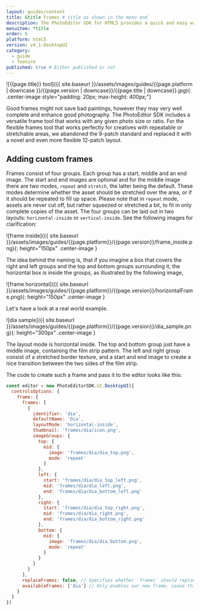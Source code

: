 ```yaml
---
layout: guides/content
title: &title Frames # title as shown in the menu and
description: The PhotoEditor SDK for HTML5 provides a quick and easy way for adding frames to any creative. Learn how to add custom frame assets to the library.
menuitem: *title
order: 6
platform: html5
version: v4_1-DesktopUI
category:
  - guide
  - feature
published: true # Either published or not
---
```

![{{page.title}} tool]({{ site.baseurl }}/assets/images/guides/{{page.platform | downcase }}/{{page.version | downcase}}/{{page.title | downcase}}.jpg){: .center-image style="padding: 20px; max-height: 400px;"}


Good frames might not save bad paintings, however they may very well complete and enhance good photography. The PhotoEditor SDK includes a versatile frame tool that works with any given photo size or ratio. For the flexible frames tool that works perfectly for creatives with repeatable or stretchable areas, we abandoned the 9-patch standard and replaced it with a novel and even more flexible 12-patch layout.

## Adding custom frames

Frames consist of four groups. Each group has a start, middle and an end image. The start and end images are optional and for the middle image there are two modes, `repeat` and `stretch`, the latter being the default. These modes determine whether the asset should be stretched over the area, or if it should be repeated to fill up space. Please note that in `repeat` mode, assets are never cut off, but rather squeezed or stretched a bit, to fit in only complete copies of the asset.
The four groups can be laid out in two layouts: `horizontal-inside` or `vertical-inside`. See the following images for clarification:

![frame inside]({{ site.baseurl }}/assets/images/guides/{{page.platform}}/{{page.version}}/frame_inside.png){: height="150px" .center-image }

The idea behind the naming is, that if you imagine a box that covers the right and left groups and the top and bottom groups surrounding it,
the horizontal box is inside the groups, as illustrated by the following image,

![frame horizontal]({{ site.baseurl }}/assets/images/guides/{{page.platform}}/{{page.version}}/horizontalFrame.png){: height="150px" .center-image }

Let's have a look at a real world example.

![dia sample]({{ site.baseurl }}/assets/images/guides/{{page.platform}}/{{page.version}}/dia_sample.png){: height="300px" .center-image }

The layout mode is horizontal inside. The top and bottom group just have a middle image, containing the film strip pattern.
The left and right group consist of a stretched border texture, and a start and end image to create a nice transition between the two sides of the film strip.

The code to create such a frame and pass it to the editor looks like this:

```js
const editor = new PhotoEditorSDK.UI.DesktopUI({
  controlsOptions: {
    frame: {
      frames: [
        {
          identifier: 'dia',
          defaultName: 'Dia',
          layoutMode: 'horizontal-inside',
          thumbnail: 'frames/dia/icon.png',
          imageGroups: {
            top: {
              mid: {
                image: 'frames/dia/dia_top.png',
                mode: 'repeat'
              }
            },
            left: {
              start: 'frames/dia/dia_top_left.png',
              mid: 'frames/dia/dia_left.png',
              end: 'frames/dia/dia_bottom_left.png'
            },
            right: {
              start: 'frames/dia/dia_top_right.png',
              mid: 'frames/dia/dia_right.png',
              end: 'frames/dia/dia_bottom_right.png'
            },
            bottom: {
              mid: {
                image: 'frames/dia/dia_bottom.png',
                mode: 'repeat'
              }
            }
          }
        }
      ],
      replaceFrames: false, // Specifies whether `frames` should replace all existing frames
      availableFrames: ['dia'] // Only enables our new frame. Leave this out to enable all frames.
    }
  }
})
```

